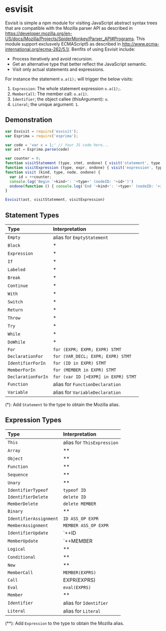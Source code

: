 # esvisit

Esvisit is simple a npm module for visiting JavaScript abstract syntax trees that are compatible with the Mozilla parser API as described in https://developer.mozilla.org/en-US/docs/Mozilla/Projects/SpiderMonkey/Parser_API#Programs.
This module support exclusvely ECMAScript5 as described in http://www.ecma-international.org/ecma-262/5.1/.
Benfits of using Esvisit include:
* Process iteratively and avoid recursion.
* Get an alternative type that better reflect the JavaScript semantic.
* Visit only actual statements and expressions.

For instance the statement `o.a(1);` will trigger the below visits:
1. `Expression`: The whole statement expression `o.a(1);`.
2. `MemberCall`: The member call: `o.a(1)`. 
3. `Identifier`; the object callee (thisArgument): `o`.
4. `Literal`; the unique argument: `1`.

## Demonstration

```javascript
var Esvisit = require('esvisit');
var Esprima = require('esprima');

var code = 'var x = 1;' // Your JS code here...
var ast = Esprima.parse(code)

var counter = 0;
function visitStatement (type, stmt, ondone) { visit('statement', type, stmt, ondone) }
function visitExpression (type, expr, ondone) { visit('expression', type, expr, ondone) }
function visit (kind, type, node, ondone) {
  var id = ++counter;
  console.log('Begin '+kind+': '+type+' (nodeID: '+id+')')
  ondone(function () { console.log('End '+kind+': '+type+' (nodeID: '+id+')') })
}

Esvisit(ast, visitStatement, visitExpression)
```

## Statement Types

Type | Interpretation
:----|:--------------
`Empty` | alias for `EmptyStatement`
`Block` | *
`Expression` | *
`If` | *
`Labeled` | *
`Break` | *
`Continue` | *
`With` | *
`Switch` | *
`Return` | *
`Throw` | *
`Try` | *
`While` | *
`DoWhile` | *
`For` | `for (EXPR; EXPR; EXPR) STMT`
`DeclarationFor` | `for (VAR_DECL; EXPR; EXPR) STMT`
`IdentifierForIn` | `for (ID in EXPR) STMT`
`MemberForIn` | `for (MEMBER in EXPR) STMT`
`DeclarationForIn` | `for (var ID [=EXPR] in EXPR) STMT`
`Function` | alias for `FunctionDeclaration`
`Variable` | alias for `VariableDeclaration`

(*): Add `Statement` to the type to obtain the Mozilla alias.

## Expression Types

Type | Interpretation
:----|:--------------
`This` | alias for `ThisExpression`
`Array` | **
`Object` | **
`Function` | **
`Sequence` | **
`Unary` | **
`IdentifierTypeof` | `typeof ID`
`IdentifierDelete` | `delete ID`
`MemberDelete` | `delete MEMBER`
`Binary` | **
`IdentifierAssignment` | `ID ASS_OP EXPR` 
`MemberAssignment` | `MEMBER ASS_OP EXPR`
`IdentifierUpdate` | `++ID | --ID | ID++ | ID--` 
`MemberUpdate` | `++MEMBER | --MEMBER | MEMBER++ | MEMBER--`
`Logical` | **
`Conditional` | **
`New` | **
`MemberCall` | `MEMBER(EXPRS)`
`Call` | EXPR(EXPRS)
`Eval` | `eval(EXPRS)`
`Member` | **
`Identifier` | alias for `Identifier` 
`Literal` | alias for `Literal`

(**): Add `Expression` to the type to obtain the Mozilla alias.

